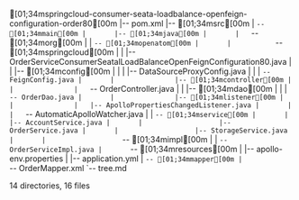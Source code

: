 [01;34mspringcloud-consumer-seata-loadbalance-openfeign-configuration-order80[00m
|-- pom.xml
|-- [01;34msrc[00m
|   `-- [01;34mmain[00m
|       |-- [01;34mjava[00m
|       |   `-- [01;34morg[00m
|       |       `-- [01;34mopenatom[00m
|       |           `-- [01;34mspringcloud[00m
|       |               |-- OrderServiceConsumerSeatalLoadBalanceOpenFeignConfiguration80.java
|       |               |-- [01;34mconfig[00m
|       |               |   |-- DataSourceProxyConfig.java
|       |               |   `-- FeignConfig.java
|       |               |-- [01;34mcontroller[00m
|       |               |   `-- OrderController.java
|       |               |-- [01;34mdao[00m
|       |               |   `-- OrderDao.java
|       |               |-- [01;34mlistener[00m
|       |               |   |-- ApolloPropertiesChangedListener.java
|       |               |   `-- AutomaticApolloWatcher.java
|       |               `-- [01;34mservice[00m
|       |                   |-- AccountService.java
|       |                   |-- OrderService.java
|       |                   |-- StorageService.java
|       |                   `-- [01;34mimpl[00m
|       |                       `-- OrderServiceImpl.java
|       `-- [01;34mresources[00m
|           |-- apollo-env.properties
|           |-- application.yml
|           `-- [01;34mmapper[00m
|               `-- OrderMapper.xml
`-- tree.md

14 directories, 16 files

